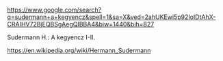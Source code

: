https://www.google.com/search?q=sudermann+a+kegyencz&spell=1&sa=X&ved=2ahUKEwi5p92IoIDtAhX-CRAIHV72BjEQBSgAegQIBBA4&biw=1440&bih=827

Sudermann H.: A kegyencz I-II.

https://en.wikipedia.org/wiki/Hermann_Sudermann

